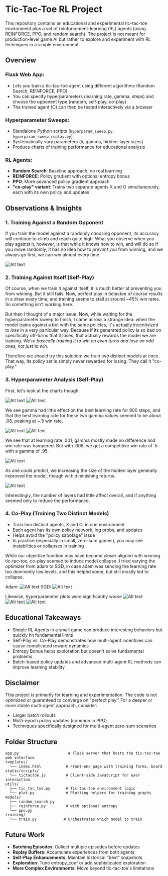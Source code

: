 # Tic-Tac-Toe RL Project

This repository contains an educational and experimental tic-tac-toe environment plus a set of reinforcement-learning (RL) agents (using REINFORCE, PPO, and random search). The project is not meant for production-level game AI but rather to explore and experiment with RL techniques in a simple environment.

## Overview

### Flask Web App:
- Lets you train a tic-tac-toe agent using different algorithms (Random Search, REINFORCE, PPO)
- You can specify hyperparameters (learning rate, gamma, steps) and choose the opponent type (random, self-play, co-play)
- The trained agent (O) can then be tested interactively via a browser

### Hyperparameter Sweeps:
- Standalone Python scripts (`hyperparam_sweep.py`, `hyperparam_sweep_coplay.py`)
- Systematically vary parameters (lr, gamma, hidden-layer sizes)
- Produce charts of training performance for educational analysis

### RL Agents:
- **Random Search**: Baseline approach, no real learning
- **REINFORCE**: Policy gradient with optional entropy bonus
- **PPO**: More advanced policy gradient approach
- **"co-play" variant**: Trains two separate agents X and O simultaneously, each with its own policy and updates

## Observations & Insights

### 1. Training Against a Random Opponent
If you train the model against a randomly choosing opponent, its accuracy will continue to climb and reach quite high. What you observe when you play against it, however, is that while it knows how to win, and will do so if you move randomly, it has no idea how to *prevent you* from winning, and we always go first, we can win almost every time.

![Alt text](imgs/random_opponent_win.png)


### 2. Training Against Itself (Self-Play)
Of course, when we train it against itself, it is much better at preventing you from winning. But it still fails. Now, perfect play in tictactoe of course results in a draw every time, and training seems to stall at around ~45% win rates. So something isn't working here.

But then I thought of a major issue. Now, while waiting for the hyperparameter sweep to finish, I came across a strange idea: when the model trains against a bot with the same policies, it's actually incentivized to *lose* in a very particular way. Because if its generated policy is so bad on specifically off-turns that it loses, that actually rewards the model we are training. *We're basically training it to win on even turns and lose on odd ones, not just to win.*

Therefore we should try this solution: we train two distinct models at once. That way, its policy set is simply never rewarded for losing. They call it "co-play."

### 3. Hyperparameter Analysis (Self-Play)
First, let's look at the charts though.

![Alt text](hyperparam_plots_self-play_reinforce/hyper_1_lr_gamma085.png)
![Alt text](hyperparam_plots_self-play_reinforce/hyper_2_lr_gamma085.png)

We see gamma had little effect on the best learning rate for 800 steps, and that the best learning rate for these two gamma values seemed to be about .08, peaking at ~.5 win rate.

![Alt text](hyperparam_plots_self-play_ppo/hyper_3_gamma_lr001.png)
![Alt text](hyperparam_plots_self-play_ppo/hyper_4_gamma_lr008.png)

We see that at learning rate .001, gamma mostly made no difference and win rate was hampered. But with .008, we got a competitive win rate of .5 with a gamma of .95. 

![Alt text](hyperparam_plots_self-play_reinforce/hyper_5_hidden_sizes.png)

As one could predict, we increasing the size of the hidden layer generally improved the model, though with diminishing returns.

![Alt text](hyperparam_plots_self-play_reinforce/hyper_6_arch.png)

Interestingly, the number of layers had little affect overall, and if anything seemed only to reduce the performance.

### 4. Co-Play (Training Two Distinct Models)
- Train two distinct agents, X and O, in one environment
- Each agent has its own policy network, log probs, and updates
- Helps avoid the "policy sabotage" issue
- In practice (especially in small, zero-sum games), you may see instabilities or collapses in training

While our objective function may have become closer aligned with winning tic-tac-toe, co-play seemed to induce model collapse. I tried varying the optimizer from adam to SGD, in case adam was sending the learning rate too dommedly low levels, and this helped some, but still mostly led to collapse.

Adam:
![Alt text](imgs/model_collapse_adam.png)
SGD:
![Alt text](imgs/model_collapse_sgd.png)

Likewise, hyperparameter plots were significantly worse
![Alt text](hyperparam_plots_coplay_reinforce/hyper_1_lr_gamma085.png)
![Alt text](hyperparam_plots_coplay_reinforce/hyper_2_lr_gamma099.png)
![Alt text](hyperparam_plots_coplay_reinforce/hyper_3_gamma_lr001.png)

## Educational Takeaways
- Simple RL Agents in a small game can produce interesting behaviors but quickly hit fundamental limits
- Self-Play vs. Co-Play demonstrates how multi-agent incentives can cause complicated reward dynamics
- Entropy Bonus helps exploration but doesn't solve fundamental problems
- Batch-based policy updates and advanced multi-agent RL methods can improve learning stability

## Disclaimer
This project is primarily for learning and experimentation. The code is not optimized or guaranteed to converge on "perfect play." For a deeper or more stable multi-agent approach, consider:
- Larger batch rollouts
- Multi-epoch policy updates (common in PPO)
- Techniques specifically designed for multi-agent zero-sum scenarios

## Folder Structure
```
app.py                      # Flask server that hosts the tic-tac-toe web interface
templates/
  └── index.html           # Front-end page with training forms, board
static/scripts/
  └── tictactoe.js         # Client-side JavaScript for user interaction
utils/
  ├── tic_tac_toe.py       # Tic-tac-toe environment logic
  └── plot.py              # Plotting helpers for training graphs
models/
  ├── random_search.py
  ├── reinforce.py         # with optional entropy
  └── ppo.py
training/
  └── train.py            # Orchestrates which model to train
```

## Future Work
- **Batching Episodes**: Collect multiple episodes before updates
- **Replay Buffers**: Accumulate experiences from both agents
- **Self-Play Enhancements**: Maintain historical "best" snapshots
- **Exploration**: Tune entropy_coef or add sophisticated exploration
- **More Complex Environments**: Move beyond tic-tac-toe's limitations

